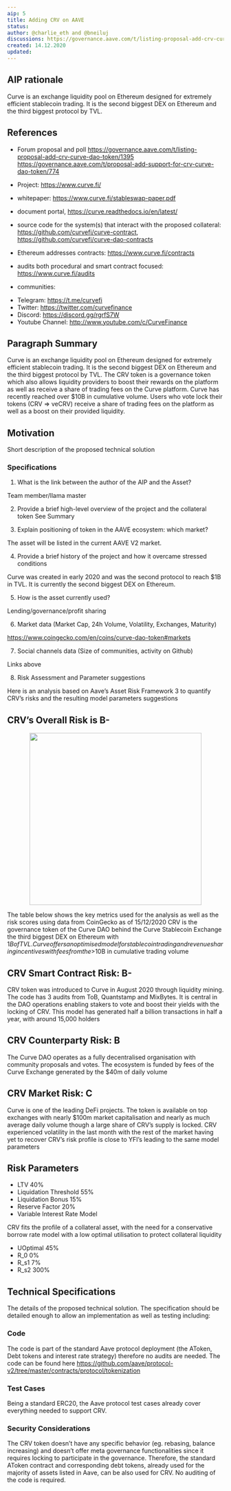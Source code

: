 ```yaml
---
aip: 5
title: Adding CRV on AAVE
status: 
author: @charlie_eth and @bneiluj
discussions: https://governance.aave.com/t/listing-proposal-add-crv-curve-dao-token/1395
created: 14.12.2020
updated: 
---
```


## AIP rationale

Curve is an exchange liquidity pool on Ethereum designed for extremely efficient stablecoin trading. It is the second biggest DEX on Ethereum and the third biggest protocol by TVL.

## References 

- Forum proposal and poll 
https://governance.aave.com/t/listing-proposal-add-crv-curve-dao-token/1395
https://governance.aave.com/t/proposal-add-support-for-crv-curve-dao-token/774

- Project: https://www.curve.fi/
- whitepaper: https://www.curve.fi/stableswap-paper.pdf
- document portal, 
https://curve.readthedocs.io/en/latest/
- source code for the system(s) that interact with the proposed collateral: https://github.com/curvefi/curve-contract, https://github.com/curvefi/curve-dao-contracts
- Ethereum addresses contracts: https://www.curve.fi/contracts
- audits both procedural and smart contract focused: https://www.curve.fi/audits
- communities:

* Telegram: https://t.me/curvefi
* Twitter: https://twitter.com/curvefinance
* Discord: https://discord.gg/rgrfS7W
* Youtube Channel: http://www.youtube.com/c/CurveFinance

## Paragraph Summary 

Curve is an exchange liquidity pool on Ethereum designed for extremely efficient stablecoin trading. It is the second biggest DEX on Ethereum and the third biggest protocol by TVL.
The CRV token is a governance token which also allows liquidity providers to boost their rewards on the platform as well as receive a share of trading fees on the Curve platform. Curve has recently reached over $10B in cumulative volume.
Users who vote lock their tokens (CRV => veCRV) receive a share of trading fees on the platform as well as a boost on their provided liquidity.

## Motivation 
Short description of the proposed technical solution

### Specifications 

1. What is the link between the author of the AIP and the Asset? 

Team member/llama master

2. Provide a brief high-level overview of the project and the collateral token 
See Summary

3. Explain positioning of token in the AAVE ecosystem: which market? 

The asset will be listed in the current AAVE V2 market.

4. Provide a brief history of the project and how it overcame stressed conditions 

Curve was created in early 2020 and was the second protocol to reach $1B in TVL. It is currently the second biggest DEX on Ethereum.

5. How is the asset currently used? 

Lending/governance/profit sharing

6. Market data (Market Cap, 24h Volume, Volatility, Exchanges, Maturity) 

https://www.coingecko.com/en/coins/curve-dao-token#markets

7. Social channels data (Size of communities, activity on Github) 

Links above

8. Risk Assessment and Parameter suggestions 

Here is an analysis based on Aave’s Asset Risk Framework 3 to quantify CRV’s risks and the resulting model parameters suggestions

## CRV’s Overall Risk is B-

<p align="center">
  <img width="400px" src="https://aws1.discourse-cdn.com/standard21/uploads/aave/original/1X/a381a8ece9bf0c2bba9b971856320c4d0e5815b4.png" />
</p>

The table below shows the key metrics used for the analysis as well as the risk scores using data from CoinGecko as of 15/12/2020
CRV is the governance token of the Curve DAO behind the Curve Stablecoin Exchange the third biggest DEX on Ethereum with $1B of TVL. Curve offers an optimised model for stablecoin trading and revenue sharing incentives with fees from the >$10B in cumulative trading volume

## CRV Smart Contract Risk: B-
CRV token was introduced to Curve in August 2020 through liquidity mining. The code has 3 audits from ToB, Quantstamp and MixBytes. It is central in the DAO operations enabling stakers to vote and boost their yields with the locking of CRV. This model has generated half a billion transactions in half a year, with around 15,000 holders

## CRV Counterparty Risk: B
The Curve DAO operates as a fully decentralised organisation with community proposals and votes. The ecosystem is funded by fees of the Curve Exchange generated by the $40m of daily volume

## CRV Market Risk: C
Curve is one of the leading DeFi projects. The token is available on top exchanges with nearly $100m market capitalisation and nearly as much average daily volume though a large share of CRV’s supply is locked. CRV experienced volatility in the last month with the rest of the market having yet to recover
CRV’s risk profile is close to YFI’s leading to the same model parameters

## Risk Parameters

- LTV 40%
- Liquidation Threshold 55%
- Liquidation Bonus 15%
- Reserve Factor 20%
- Variable Interest Rate Model

CRV fits the profile of a collateral asset, with the need for a conservative borrow rate model with a low optimal utilisation to protect collateral liquidity

- UOptimal 45%
- R_0 0%
- R_s1 7%
- R_s2 300%

## Technical Specifications  

The details of the proposed technical solution. The specification should be detailed enough to allow  an implementation as well as testing including: 

### Code 
The code is part of the standard Aave protocol deployment (the AToken, Debt tokens and interest rate strategy) therefore no audits are needed. The code can be found here https://github.com/aave/protocol-v2/tree/master/contracts/protocol/tokenization

### Test Cases 
Being a standard ERC20, the Aave protocol test cases already cover everything needed to support CRV.

### Security Considerations
The CRV token doesn’t have any specific behavior (eg. rebasing, balance increasing) and doesn’t offer meta governance functionalities since it requires locking to participate in the governance. Therefore, the standard AToken contract and corresponding debt tokens, already used for the majority of assets listed in Aave, can be also used for CRV. No auditing of the code is required.

